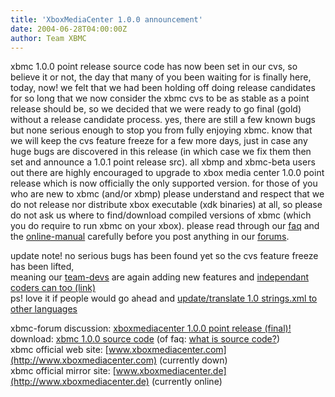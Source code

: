 ```yaml
---
title: 'XboxMediaCenter 1.0.0 announcement'
date: 2004-06-28T04:00:00Z
author: Team XBMC
---
```

xbmc 1.0.0 point release source code has now been set in our cvs, so believe it or not, the day that many of you been waiting for is finally here, today, now! we felt that we had been holding off doing release candidates for so long that we now consider the xbmc cvs to be as stable as a point release should be, so we decided that we were ready to go final (gold) without a release candidate process. yes, there are still a few known bugs but none serious enough to stop you from fully enjoying xbmc. know that we will keep the cvs feature freeze for a few more days, just in case any huge bugs are discovered in this release (in which case we fix them then set and announce a 1.0.1 point release src). all xbmp and xbmc-beta users out there are highly encouraged to upgrade to xbox media center 1.0.0 point release which is now officially the only supported version. for those of you who are new to xbmc (and/or xbmp) please understand and respect that we do not release nor distribute xbox executable (xdk binaries) at all, so please do not ask us where to find/download compiled versions of xbmc (which you do require to run xbmc on your xbox). please read through our [faq](http://www.xboxmediacenter.de/info_faq.htm) and the [online-manual](http://manual.xboxmediacenter.de) carefully before you post anything in our [forums](http://www.xboxmediaplayer.de/cgi-bin/forums/ikonboard.pl).

 update note! no serious bugs has been found yet so the cvs feature freeze has been lifted,  
 meaning our [team-devs](http://www.xboxmediacenter.de/more_team.htm) are again adding new features and [independant coders can too (link)](http://www.xboxmediacenter.de/info_faq.htm#31)  
 ps! love it if people would go ahead and [update/translate 1.0 strings.xml to other languages](http://www.xboxmediacenter.com/info_faq.htm#translations)

 xbmc-forum discussion: [xboxmediacenter 1.0.0 point release (final)!](http://www.xboxmediaplayer.de/cgi-bin/forums/ikonboard.pl?act=st;f=1;t=4891)  
 download: [xbmc 1.0.0 source code](http://prdownloads.sourceforge.net/xbmc/xbmc-1.0.0.rar) (of faq: [what is source code?](http://www.xboxmediacenter.de/docs/what_is_source_code.txt))  
 xbmc official web site: [www.xboxmediacenter.com](http://www.xboxmediacenter.com) (currently down)  
 xbmc official mirror site: [www.xboxmediacenter.de](http://www.xboxmediacenter.de) (currently online)

 